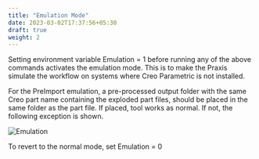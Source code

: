 ```yaml
---
title: "Emulation Mode"
date: 2023-03-02T17:37:56+05:30
draft: true
weight: 2
---
```


Setting environment variable Emulation = 1 before running any of the above commands activates the emulation mode. This is to make the Praxis simulate the workflow on systems where Creo Parametric is not installed.

For the PreImport emulation, a pre-processed output folder with the same Creo part name containing the exploded part files, should be placed in the same folder as the part file. If placed, tool works as normal. If not, the following exception is shown.

![Emulation](/images/Emulation.png)

To revert to the normal mode, set Emulation = 0 